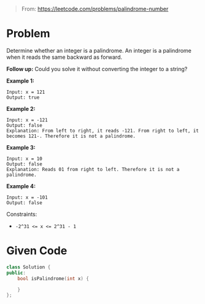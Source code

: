 > From: https://leetcode.com/problems/palindrome-number

# Problem
Determine whether an integer is a palindrome. An integer is a palindrome when it reads the same backward as forward.

**Follow up:** Could you solve it without converting the integer to a string?


**Example 1:**
```
Input: x = 121
Output: true
```

**Example 2:**
```
Input: x = -121
Output: false
Explanation: From left to right, it reads -121. From right to left, it becomes 121-. Therefore it is not a palindrome.
```

**Example 3:**
```
Input: x = 10
Output: false
Explanation: Reads 01 from right to left. Therefore it is not a palindrome.
```

**Example 4:**
```
Input: x = -101
Output: false
 ```

Constraints:
- `-2^31 <= x <= 2^31 - 1`

# Given Code
```cpp
class Solution {
public:
    bool isPalindrome(int x) {

    }
};
```
